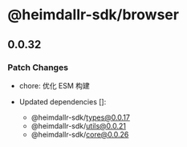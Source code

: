 # @heimdallr-sdk/browser

## 0.0.32

### Patch Changes

- chore: 优化 ESM 构建

- Updated dependencies []:
  - @heimdallr-sdk/types@0.0.17
  - @heimdallr-sdk/utils@0.0.21
  - @heimdallr-sdk/core@0.0.26
